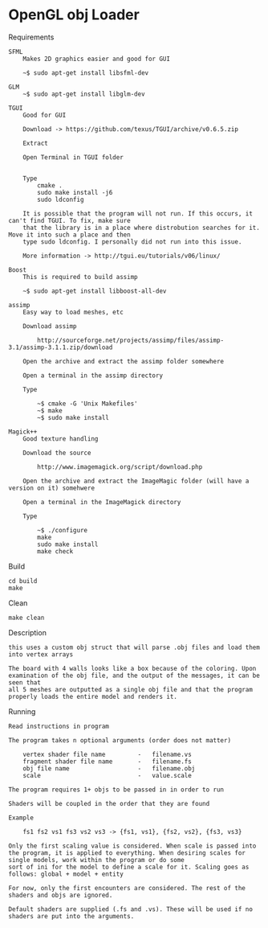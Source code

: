OpenGL obj Loader
========================================

Requirements

	SFML
		Makes 2D graphics easier and good for GUI
	
		~$ sudo apt-get install libsfml-dev

	GLM
		~$ sudo apt-get install libglm-dev
		
	TGUI
		Good for GUI
	
		Download ->	https://github.com/texus/TGUI/archive/v0.6.5.zip
		
		Extract
		
		Open Terminal in TGUI folder


		Type
			cmake .
			sudo make install -j6
			sudo ldconfig
			
		It is possible that the program will not run. If this occurs, it can't find TGUI. To fix, make sure
		that the library is in a place where distrobution searches for it. Move it into such a place and then
		type sudo ldconfig. I personally did not run into this issue.
		
		More information -> http://tgui.eu/tutorials/v06/linux/
		
	Boost
		This is required to build assimp
	
		~$ sudo apt-get install libboost-all-dev
		
	assimp
		Easy way to load meshes, etc
	
		Download assimp
		
			http://sourceforge.net/projects/assimp/files/assimp-3.1/assimp-3.1.1.zip/download
			
		Open the archive and extract the assimp folder somewhere
		
		Open a terminal in the assimp directory
		
		Type
		
			~$ cmake -G 'Unix Makefiles'
			~$ make
			~$ sudo make install
			
	Magick++
		Good texture handling
	
		Download the source
		
			http://www.imagemagick.org/script/download.php
		
		Open the archive and extract the ImageMagic folder (will have a version on it) somehwere
		
		Open a terminal in the ImageMagick directory
		
		Type
		
			~$ ./configure
			make
			sudo make install
			make check
			
Build

	cd build
	make
	
Clean

	make clean
	
Description

	this uses a custom obj struct that will parse .obj files and load them into vertex arrays
	
	The board with 4 walls looks like a box because of the coloring. Upon examination of the obj file, and the output of the messages, it can be seen that
	all 5 meshes are outputted as a single obj file and that the program properly loads the entire model and renders it.
		
Running

	Read instructions in program

	The program takes n optional arguments (order does not matter)

		vertex shader file name			-	filename.vs
		fragment shader file name		-	filename.fs
		obj file name					-	filename.obj
		scale							-	value.scale
		
	The program requires 1+ objs to be passed in in order to run
		
	Shaders will be coupled in the order that they are found
	
	Example
	
		fs1 fs2 vs1 fs3 vs2 vs3 -> {fs1, vs1}, {fs2, vs2}, {fs3, vs3}
		
	Only the first scaling value is considered. When scale is passed into the program, it is applied to everything. When desiring scales for single models, work within the program or do some
	sort of ini for the model to define a scale for it. Scaling goes as follows: global + model + entity
		
	For now, only the first encounters are considered. The rest of the shaders and objs are ignored.
	
	Default shaders are supplied (.fs and .vs). These will be used if no shaders are put into the arguments.
